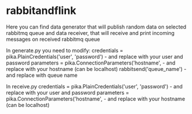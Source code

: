 # rabbitandflink
Here you can find data generator that will publish random data on selected rabbitmq queue and data receiver, that will receive and print incoming messages on received rabbitmq queue

In generate.py you need to modify:
credentials = pika.PlainCredentials('user', 'password') - and replace with your user and password
parameters = pika.ConnectionParameters('hostname', - and replace with your hostname (can be localhost)
rabbitsend('queue_name') - and replace with queue name

In receive.py
credentials = pika.PlainCredentials('user', 'password') - and replace with your user and password
parameters = pika.ConnectionParameters('hostname', - and replace with your hostname (can be localhost)
